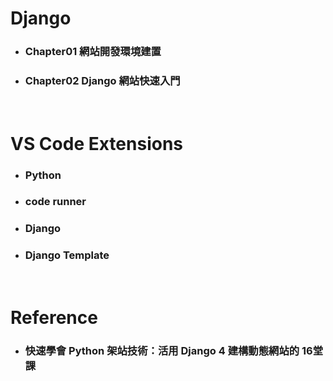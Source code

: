 Django
=====
* ### Chapter01 網站開發環境建置
* ### Chapter02 Django 網站快速入門
<br />

VS Code Extensions
=====
* ### Python
* ### code runner
* ### Django
* ### Django Template
<br />

Reference
=====
* ### 快速學會 Python 架站技術：活用 Django 4 建構動態網站的 16堂課
<br />
